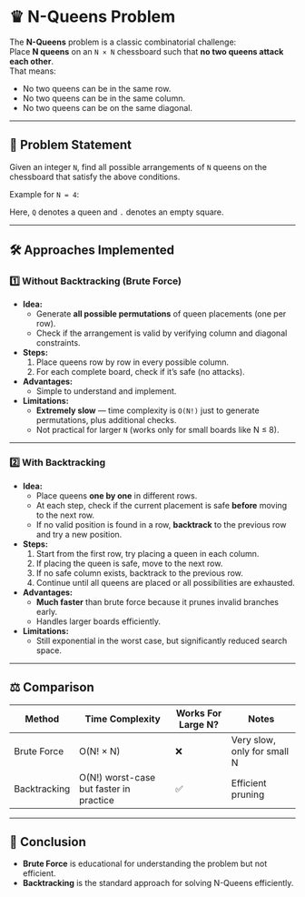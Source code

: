 # ♛ N-Queens Problem

The **N-Queens** problem is a classic combinatorial challenge:  
Place **N queens** on an `N × N` chessboard such that **no two queens attack each other**.  
That means:
- No two queens can be in the same row.
- No two queens can be in the same column.
- No two queens can be on the same diagonal.

---

## 📌 Problem Statement
Given an integer `N`, find all possible arrangements of `N` queens on the chessboard that satisfy the above conditions.

Example for `N = 4`:

Here, `Q` denotes a queen and `.` denotes an empty square.

---

## 🛠 Approaches Implemented

### 1️⃣ Without Backtracking (Brute Force)
- **Idea:**  
  - Generate **all possible permutations** of queen placements (one per row).
  - Check if the arrangement is valid by verifying column and diagonal constraints.
- **Steps:**  
  1. Place queens row by row in every possible column.
  2. For each complete board, check if it’s safe (no attacks).
- **Advantages:**  
  - Simple to understand and implement.
- **Limitations:**  
  - **Extremely slow** — time complexity is `O(N!)` just to generate permutations, plus additional checks.
  - Not practical for larger `N` (works only for small boards like N ≤ 8).

---

### 2️⃣ With Backtracking
- **Idea:**  
  - Place queens **one by one** in different rows.
  - At each step, check if the current placement is safe **before** moving to the next row.
  - If no valid position is found in a row, **backtrack** to the previous row and try a new position.
- **Steps:**  
  1. Start from the first row, try placing a queen in each column.
  2. If placing the queen is safe, move to the next row.
  3. If no safe column exists, backtrack to the previous row.
  4. Continue until all queens are placed or all possibilities are exhausted.
- **Advantages:**  
  - **Much faster** than brute force because it prunes invalid branches early.
  - Handles larger boards efficiently.
- **Limitations:**  
  - Still exponential in the worst case, but significantly reduced search space.

---

## ⚖️ Comparison

| Method            | Time Complexity | Works For Large N? | Notes |
|-------------------|----------------|--------------------|-------|
| Brute Force       | O(N! × N)      | ❌                 | Very slow, only for small N |
| Backtracking      | O(N!) worst-case but faster in practice | ✅ | Efficient pruning |

---

## 📝 Conclusion
- **Brute Force** is educational for understanding the problem but not efficient.
- **Backtracking** is the standard approach for solving N-Queens efficiently.
